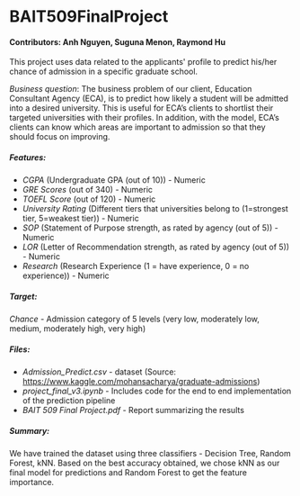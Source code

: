 # BAIT509FinalProject

#### Contributors: Anh Nguyen, Suguna Menon, Raymond Hu

This project uses data related to the applicants' profile to predict his/her chance of admission in a specific graduate school.

*Business question*: The business problem of our client, Education Consultant Agency (ECA), is to predict how likely a student will be admitted into a desired university. This is useful for ECA’s clients to shortlist their targeted universities with their profiles. In addition, with the model, ECA’s clients can know which areas are important to admission so that they should focus on improving.


##### Features:
- *CGPA* (Undergraduate GPA (out of 10)) - Numeric 
- *GRE Scores* (out of 340) - Numeric
- *TOEFL Score* (out of 120) - Numeric
- *University Rating* (Different tiers that universities belong to (1=strongest tier, 5=weakest tier)) - Numeric
- *SOP* (Statement of Purpose strength, as rated by agency (out of 5)) - Numeric
- *LOR* (Letter of Recommendation strength, as rated by agency (out of 5)) - Numeric
- *Research* (Research Experience (1 = have experience, 0 = no experience)) - Numeric

##### Target:
*Chance* - Admission category of 5 levels (very low, moderately low, medium, moderately high, very high)

##### Files:

- *Admission_Predict.csv* - dataset (Source: https://www.kaggle.com/mohansacharya/graduate-admissions)
- *project_final_v3.ipynb* - Includes code for the end to end implementation of the prediction pipeline
- *BAIT 509 Final Project.pdf* - Report summarizing the results

##### Summary:
We have trained the dataset using three classifiers - Decision Tree, Random Forest, kNN. Based on the best accuracy obtained, we chose kNN as our final model for predictions and Random Forest to get the feature importance. 
